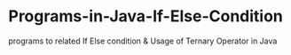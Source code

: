 # Programs-in-Java-If-Else-Condition
programs to related If Else condition &amp; Usage of Ternary Operator in Java
